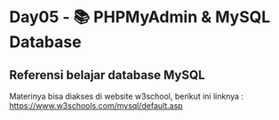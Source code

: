 # Day05 - 📚 PHPMyAdmin &amp; MySQL Database

## Referensi belajar database MySQL
Materinya bisa diakses di website w3school, berikut ini linknya :
https://www.w3schools.com/mysql/default.asp